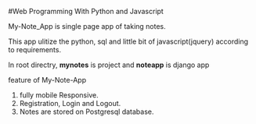 
#Web Programming With Python and Javascript

 My-Note_App is single page app of taking notes.
    
 This app ulitize the python, sql and little bit of javascript(jquery) according to requirements.

 In root directry,
    **mynotes** is project and **noteapp** is django app

  feature of My-Note-App
  1. fully mobile Responsive.
  2. Registration, Login and Logout.
  3. Notes are stored on Postgresql database.

